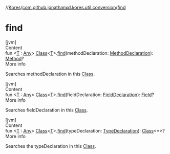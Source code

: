 //[Kores](../index.md)/[com.github.jonathanxd.kores.util.conversion](index.md)/[find](find.md)



# find  
[jvm]  
Content  
fun <[T](find.md) : [Any](https://kotlinlang.org/api/latest/jvm/stdlib/kotlin/-any/index.html)> [Class](https://docs.oracle.com/javase/8/docs/api/java/lang/Class.html)<[T](find.md)>.[find](find.md)(methodDeclaration: [MethodDeclaration](../com.github.jonathanxd.kores.base/-method-declaration/index.md)): [Method](https://docs.oracle.com/javase/8/docs/api/java/lang/reflect/Method.html)?  
More info  


Searches methodDeclaration in this [Class](https://docs.oracle.com/javase/8/docs/api/java/lang/Class.html).

  


[jvm]  
Content  
fun <[T](find.md) : [Any](https://kotlinlang.org/api/latest/jvm/stdlib/kotlin/-any/index.html)> [Class](https://docs.oracle.com/javase/8/docs/api/java/lang/Class.html)<[T](find.md)>.[find](find.md)(fieldDeclaration: [FieldDeclaration](../com.github.jonathanxd.kores.base/-field-declaration/index.md)): [Field](https://docs.oracle.com/javase/8/docs/api/java/lang/reflect/Field.html)?  
More info  


Searches fieldDeclaration in this [Class](https://docs.oracle.com/javase/8/docs/api/java/lang/Class.html).

  


[jvm]  
Content  
fun <[T](find.md) : [Any](https://kotlinlang.org/api/latest/jvm/stdlib/kotlin/-any/index.html)> [Class](https://docs.oracle.com/javase/8/docs/api/java/lang/Class.html)<[T](find.md)>.[find](find.md)(typeDeclaration: [TypeDeclaration](../com.github.jonathanxd.kores.base/-type-declaration/index.md)): [Class](https://docs.oracle.com/javase/8/docs/api/java/lang/Class.html)<*>?  
More info  


Searches the typeDeclaration in this [Class](https://docs.oracle.com/javase/8/docs/api/java/lang/Class.html).

  




